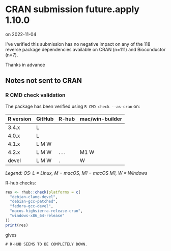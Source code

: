 # CRAN submission future.apply 1.10.0

on 2022-11-04

I've verified this submission has no negative impact on any of the 118 reverse package dependencies available on CRAN (n=111) and Bioconductor (n=7).

Thanks in advance


## Notes not sent to CRAN

### R CMD check validation

The package has been verified using `R CMD check --as-cran` on:

| R version     | GitHub | R-hub  | mac/win-builder |
| ------------- | ------ | ------ | --------------- |
| 3.4.x         | L      |        |                 |
| 4.0.x         | L      |        |                 |
| 4.1.x         | L M W  |        |                 |
| 4.2.x         | L M W  | . . .  | M1 W            |
| devel         | L M W  | .      |    W            |

*Legend: OS: L = Linux, M = macOS, M1 = macOS M1, W = Windows*


R-hub checks:

```r
res <- rhub::check(platforms = c(
  "debian-clang-devel", 
  "debian-gcc-patched", 
  "fedora-gcc-devel",
  "macos-highsierra-release-cran",
  "windows-x86_64-release"
))
print(res)
```

gives

```
# R-HUB SEEMS TO BE COMPLETELY DOWN.
```
